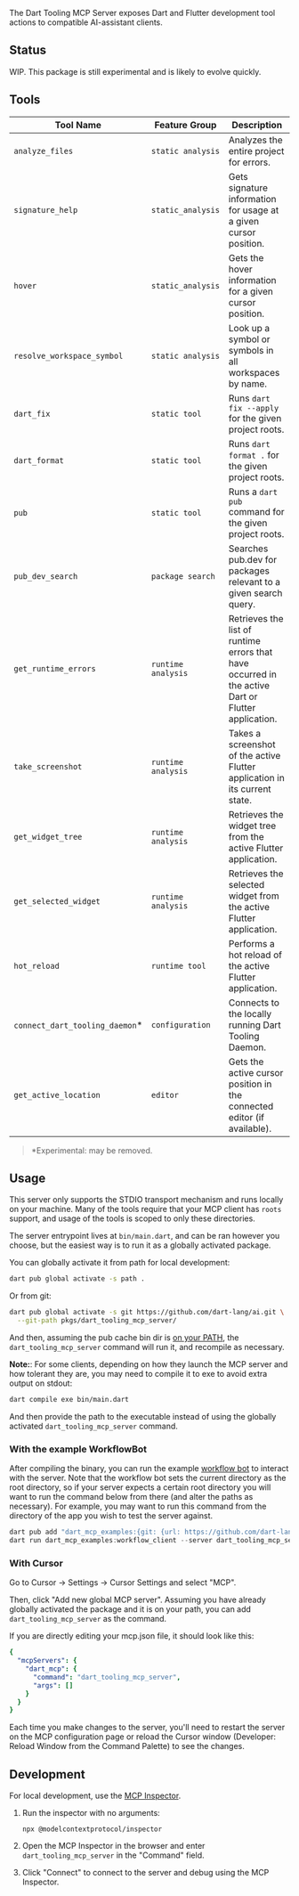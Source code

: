 The Dart Tooling MCP Server exposes Dart and Flutter development tool actions to compatible AI-assistant clients.

## Status

WIP. This package is still experimental and is likely to evolve quickly.

## Tools

| Tool Name | Feature Group | Description |
| --- | --- | --- |
| `analyze_files` | `static analysis` | Analyzes the entire project for errors. |
| `signature_help` | `static_analysis` | Gets signature information for usage at a given cursor position. |
| `hover` | `static_analysis` | Gets the hover information for a given cursor position. |
| `resolve_workspace_symbol` | `static analysis` | Look up a symbol or symbols in all workspaces by name. |
| `dart_fix` | `static tool` | Runs `dart fix --apply` for the given project roots. |
| `dart_format` | `static tool` | Runs `dart format .` for the given project roots. |
| `pub` | `static tool` | Runs a `dart pub` command for the given project roots. |
| `pub_dev_search` | `package search` | Searches pub.dev for packages relevant to a given search query. |
| `get_runtime_errors` | `runtime analysis` | Retrieves the list of runtime errors that have occurred in the active Dart or Flutter application. |
| `take_screenshot` | `runtime analysis` | Takes a screenshot of the active Flutter application in its current state. |
| `get_widget_tree` | `runtime analysis` | Retrieves the widget tree from the active Flutter application. |
| `get_selected_widget` | `runtime analysis` | Retrieves the selected widget from the active Flutter application. |
| `hot_reload` | `runtime tool` | Performs a hot reload of the active Flutter application. |
| `connect_dart_tooling_daemon`* | `configuration` | Connects to the locally running Dart Tooling Daemon. |
| `get_active_location` | `editor` | Gets the active cursor position in the connected editor (if available). |

> *Experimental: may be removed.

## Usage

This server only supports the STDIO transport mechanism and runs locally on
your machine. Many of the tools require that your MCP client has `roots`
support, and usage of the tools is scoped to only these directories.

The server entrypoint lives at `bin/main.dart`, and can be ran however you
choose, but the easiest way is to run it as a globally activated package.

You can globally activate it from path for local development:

```sh
dart pub global activate -s path .
```

Or from git:

```sh
dart pub global activate -s git https://github.com/dart-lang/ai.git \
  --git-path pkgs/dart_tooling_mcp_server/
```

And then, assuming the pub cache bin dir is [on your PATH][set-up-path], the
`dart_tooling_mcp_server` command will run it, and recompile as necessary.

[set-up-path]: https://dart.dev/tools/pub/cmd/pub-global#running-a-script-from-your-path

**Note:**: For some clients, depending on how they launch the MCP server and how
tolerant they are, you may need to compile it to exe to avoid extra output on
stdout:

```sh
dart compile exe bin/main.dart
```

And then provide the path to the executable instead of using the globally
activated `dart_tooling_mcp_server` command.

### With the example WorkflowBot

After compiling the binary, you can run the example [workflow bot][workflow_bot]
to interact with the server. Note that the workflow bot sets the current
directory as the root directory, so if your server expects a certain root
directory you will want to run the command below from there (and alter the
paths as necessary). For example, you may want to run this command from the
directory of the app you wish to test the server against.

[workflow_bot]: https://github.com/dart-lang/ai/tree/main/mcp_examples/bin/workflow_bot


```dart
dart pub add "dart_mcp_examples:{git: {url: https://github.com/dart-lang/ai.git, path: mcp_examples}}" 
dart run dart_mcp_examples:workflow_client --server dart_tooling_mcp_server
```

### With Cursor

Go to Cursor -> Settings -> Cursor Settings and select "MCP".

Then, click "Add new global MCP server". Assuming you have already globally
activated the package and it is on  your path, you can add
`dart_tooling_mcp_server` as the command.

If you are directly editing your mcp.json file, it should look like this:

```yaml
{
  "mcpServers": {
    "dart_mcp": {
      "command": "dart_tooling_mcp_server",
      "args": []
    }
  }
}
```

Each time you make changes to the server, you'll need to restart the server on
the MCP configuration page or reload the Cursor window (Developer: Reload Window
from the Command Palette) to see the changes.

## Development

For local development, use the [MCP Inspector](https://modelcontextprotocol.io/docs/tools/inspector).

1. Run the inspector with no arguments:
    ```shell
    npx @modelcontextprotocol/inspector
    ```

2. Open the MCP Inspector in the browser and enter `dart_tooling_mcp_server` in
the "Command" field.

3. Click "Connect" to connect to the server and debug using the MCP Inspector.
